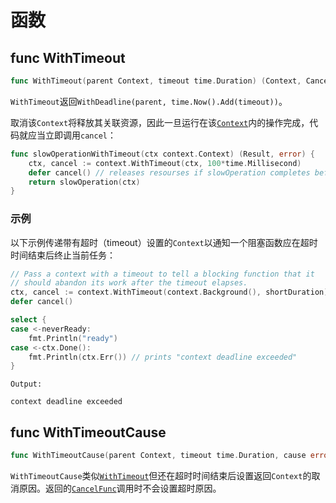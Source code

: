 # 函数

## func WithTimeout

```go
func WithTimeout(parent Context, timeout time.Duration) (Context, CancelFunc)
```

`WithTimeout`返回`WithDeadline(parent, time.Now().Add(timeout))`。

取消该`Context`将释放其关联资源，因此一旦运行在该[`Context`](context.md#type-context)内的操作完成，代码就应当立即调用`cancel`：

```go
func slowOperationWithTimeout(ctx context.Context) (Result, error) {
    ctx, cancel := context.WithTimeout(ctx, 100*time.Millisecond)
    defer cancel() // releases resourses if slowOperation completes before timeout elapses
    return slowOperation(ctx)
}
```

### 示例

以下示例传递带有超时（timeout）设置的`Context`以通知一个阻塞函数应在超时时间结束后终止当前任务：

```go
// Pass a context with a timeout to tell a blocking function that it 
// should abandon its work after the timeout elapses.
ctx, cancel := context.WithTimeout(context.Background(), shortDuration)
defer cancel()

select {
case <-neverReady:
    fmt.Println("ready")
case <-ctx.Done():
    fmt.Println(ctx.Err()) // prints "context deadline exceeded"
}
```

```text
Output:

context deadline exceeded
```

## func WithTimeoutCause

```go
func WithTimeoutCause(parent Context, timeout time.Duration, cause error) (Context, CancelFunc)
```

`WithTimeoutCause`类似[`WithTimeout`](#func-withtimeout)但还在超时时间结束后设置返回`Context`的取消原因。返回的[`CancelFunc`](withcancel.md#type-cancelfunc)调用时不会设置超时原因。
